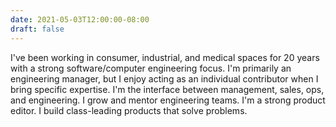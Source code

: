 ```yaml
---
date: 2021-05-03T12:00:00-08:00
draft: false
---
```

I've been working in consumer, industrial, and medical spaces for 20 years with a strong software/computer engineering focus. I'm primarily an engineering manager, but I enjoy acting as an individual contributor when I bring specific expertise. I'm the interface between management, sales, ops, and engineering. I grow and mentor engineering teams. I'm a strong product editor. I build class-leading products that solve problems.
